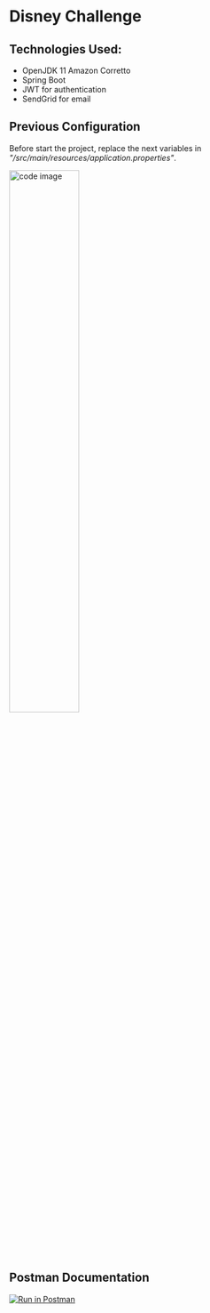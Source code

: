 # Disney Challenge

## Technologies Used:

* OpenJDK 11 Amazon Corretto
* Spring Boot
* JWT for authentication
* SendGrid for email

## Previous Configuration
Before start the project, replace the next variables
in *"/src/main/resources/application.properties"*.

<img src="https://i.imgur.com/3fiKd9P.png" width="50%" alt="code image">

## Postman Documentation
[![Run in Postman](https://run.pstmn.io/button.svg)](https://app.getpostman.com/run-collection/18629492-edf40a1e-8fb6-4202-8a34-a5ff53aab68c?action=collection%2Ffork&collection-url=entityId%3D18629492-edf40a1e-8fb6-4202-8a34-a5ff53aab68c%26entityType%3Dcollection%26workspaceId%3D42b98d71-6a03-4a3f-9d3d-7d8dff1f9681)
